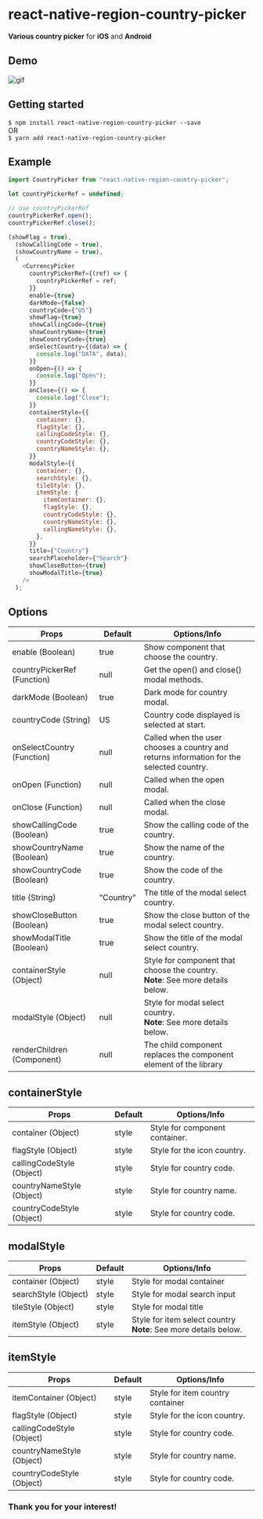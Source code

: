 # react-native-region-country-picker

**Various country picker** for **iOS** and **Android**

## Demo

![gif](https://github.com/alien9996/ReactNativeImageFilter/blob/master/filter.gif?raw=true)

## Getting started

`$ npm install react-native-region-country-picker --save`
<br>
OR
<br>
`$ yarn add react-native-region-country-picker`

## Example

```javascript
import CountryPicker from "react-native-region-country-picker";

let countryPickerRef = undefined;

// use countryPickerRef
countryPickerRef.open();
countryPickerRef.close();

(showFlag = true),
  (showCallingCode = true),
  (showCountryName = true),
  (
    <CurrencyPicker
      countryPickerRef={(ref) => {
        countryPickerRef = ref;
      }}
      enable={true}
      darkMode={false}
      countryCode={"US"}
      showFlag={true}
      showCallingCode={true}
      showCountryName={true}
      showCountryCode={true}
      onSelectCountry={(data) => {
        console.log("DATA", data);
      }}
      onOpen={() => {
        console.log("Open");
      }}
      onClose={() => {
        console.log("Close");
      }}
      containerStyle={{
        container: {},
        flagStyle: {},
        callingCodeStyle: {},
        countryCodeStyle: {},
        countryNameStyle: {},
      }}
      modalStyle={{
        container: {},
        searchStyle: {},
        tileStyle: {},
        itemStyle: {
          itemContainer: {},
          flagStyle: {},
          countryCodeStyle: {},
          countryNameStyle: {},
          callingNameStyle: {},
        },
      }}
      title={"Country"}
      searchPlaceholder={"Search"}
      showCloseButton={true}
      showModalTitle={true}
    />
  );
```

## Options

| Props                       | Default   | Options/Info                                                                             |
| --------------------------- | --------- | ---------------------------------------------------------------------------------------- |
| enable (Boolean)            | true      | Show component that choose the country.                                                  |
| countryPickerRef (Function) | null      | Get the open() and close() modal methods.                                                |
| darkMode (Boolean)          | true      | Dark mode for country modal.                                                             |
| countryCode (String)        | US        | Country code displayed is selected at start.                                             |
| onSelectCountry (Function)  | null      | Called when the user chooses a country and returns information for the selected country. |
| onOpen (Function)           | null      | Called when the open modal.                                                              |
| onClose (Function)          | null      | Called when the close modal.                                                             |
| showCallingCode (Boolean)   | true      | Show the calling code of the country.                                                    |
| showCountryName (Boolean)   | true      | Show the name of the country.                                                            |
| showCountryCode (Boolean)   | true      | Show the code of the country.                                                            |
| title (String)              | "Country" | The title of the modal select country.                                                   |
| showCloseButton (Boolean)   | true      | Show the close button of the modal select country.                                       |
| showModalTitle (Boolean)    | true      | Show the title of the modal select country.                                              |
| containerStyle (Object)     | null      | Style for component that choose the country. <br> **Note**: See more details below.      |
| modalStyle (Object)         | null      | Style for modal select country. <br> **Note**: See more details below.                   |
| renderChildren (Component)  | null      | The child component replaces the component element of the library                        |

## containerStyle

| Props                     | Default | Options/Info                   |
| ------------------------- | ------- | ------------------------------ |
| container (Object)        | style   | Style for component container. |
| flagStyle (Object)        | style   | Style for the icon country.    |
| callingCodeStyle (Object) | style   | Style for country code.        |
| countryNameStyle (Object) | style   | Style for country name.        |
| countryCodeStyle (Object) | style   | Style for country code.        |

## modalStyle

| Props                | Default | Options/Info                                                         |
| -------------------- | ------- | -------------------------------------------------------------------- |
| container (Object)   | style   | Style for modal container                                            |
| searchStyle (Object) | style   | Style for modal search input                                         |
| tileStyle (Object)   | style   | Style for modal title                                                |
| itemStyle (Object)   | style   | Style for item select country <br> **Note**: See more details below. |

## itemStyle

| Props                     | Default | Options/Info                     |
| ------------------------- | ------- | -------------------------------- |
| itemContainer (Object)    | style   | Style for item country container |
| flagStyle (Object)        | style   | Style for the icon country.      |
| callingCodeStyle (Object) | style   | Style for country code.          |
| countryNameStyle (Object) | style   | Style for country name.          |
| countryCodeStyle (Object) | style   | Style for country code.          |

### Thank you for your interest!
